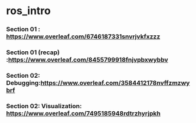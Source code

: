 # ros_intro
### Section 01 : https://www.overleaf.com/6746187331snvrjvkfxzzz
### Section 01 (recap) :https://www.overleaf.com/8455799918fnjvpbxwybbv
### Section 02: Debugging:https://www.overleaf.com/3584412178nvffzmzwybrf
### Section 02: Visualization: https://www.overleaf.com/7495185948rdtrzhyrjpkh
  
